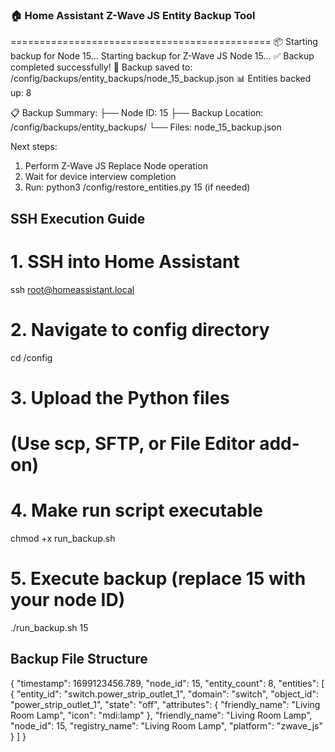 ### 🏠 Home Assistant Z-Wave JS Entity Backup Tool
=============================================
📦 Starting backup for Node 15...
Starting backup for Z-Wave JS Node 15...
✅ Backup completed successfully!
📁 Backup saved to: /config/backups/entity_backups/node_15_backup.json
📊 Entities backed up: 8

📋 Backup Summary:
├── Node ID: 15
├── Backup Location: /config/backups/entity_backups/
└── Files: node_15_backup.json

Next steps:
1. Perform Z-Wave JS Replace Node operation
2. Wait for device interview completion  
3. Run: python3 /config/restore_entities.py 15 (if needed)

## SSH Execution Guide 
# 1. SSH into Home Assistant
ssh root@homeassistant.local

# 2. Navigate to config directory
cd /config

# 3. Upload the Python files
# (Use scp, SFTP, or File Editor add-on)

# 4. Make run script executable
chmod +x run_backup.sh

# 5. Execute backup (replace 15 with your node ID)
./run_backup.sh 15

## Backup File Structure  
{
  "timestamp": 1699123456.789,
  "node_id": 15,
  "entity_count": 8,
  "entities": [
    {
      "entity_id": "switch.power_strip_outlet_1",
      "domain": "switch",
      "object_id": "power_strip_outlet_1",
      "state": "off",
      "attributes": {
        "friendly_name": "Living Room Lamp",
        "icon": "mdi:lamp"
      },
      "friendly_name": "Living Room Lamp",
      "node_id": 15,
      "registry_name": "Living Room Lamp",
      "platform": "zwave_js"
    }
  ]
}